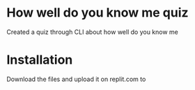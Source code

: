 # How well do you know me quiz

Created a quiz through CLI about how well do you know me

# Installation

Download the files and upload it on replit.com to
